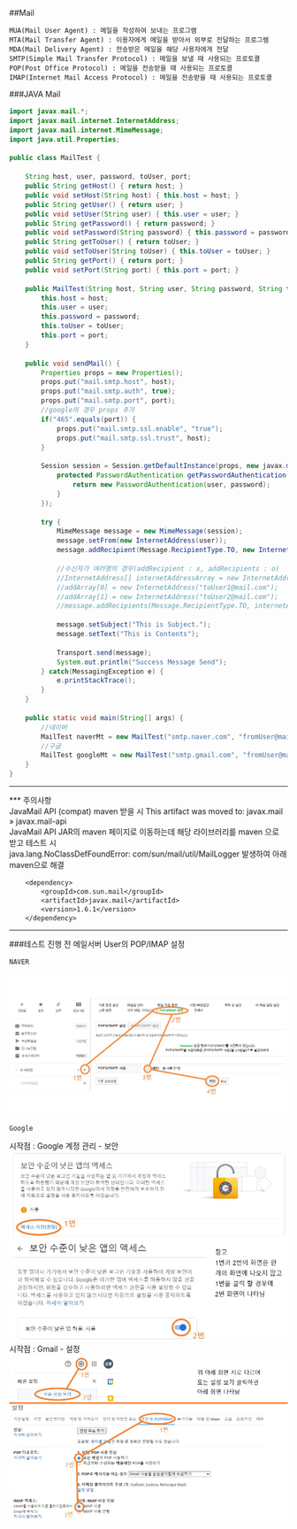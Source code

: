 ##Mail

    MUA(Mail User Agent) : 메일을 작성하여 보내는 프로그램
    MTA(Mail Transfer Agent) : 이용자에게 메일을 받아서 외부로 전달하는 프로그램
    MDA(Mail Delivery Agent) : 전송받은 메일을 해당 사용자에게 전달
    SMTP(Simple Mail Transfer Protocol) : 메일을 보낼 때 사용되는 프로토콜
    POP(Post Office Protocol) : 메일을 전송받을 때 사용되는 프로토콜
    IMAP(Internet Mail Access Protocol) : 메일을 전송받을 때 사용되는 프로토콜

###JAVA Mail
```java
import javax.mail.*;
import javax.mail.internet.InternetAddress;
import javax.mail.internet.MimeMessage;
import java.util.Properties;

public class MailTest {

    String host, user, password, toUser, port;
    public String getHost() { return host; }
    public void setHost(String host) { this.host = host; }
    public String getUser() { return user; }
    public void setUser(String user) { this.user = user; }
    public String getPassword() { return password; }
    public void setPassword(String password) { this.password = password; }
    public String getToUser() { return toUser; }
    public void setToUser(String toUser) { this.toUser = toUser; }
    public String getPort() { return port; }
    public void setPort(String port) { this.port = port; }

    public MailTest(String host, String user, String password, String toUser, String port) {
        this.host = host;
        this.user = user;
        this.password = password;
        this.toUser = toUser;
        this.port = port;
    }

    public void sendMail() {
        Properties props = new Properties();
        props.put("mail.smtp.host", host);
        props.put("mail.smtp.auth", true);
        props.put("mail.smtp.port", port);
        //google의 경우 props 추가
        if("465".equals(port)) {
            props.put("mail.smtp.ssl.enable", "true");
            props.put("mail.smtp.ssl.trust", host);
        }

        Session session = Session.getDefaultInstance(props, new javax.mail.Authenticator() {
            protected PasswordAuthentication getPasswordAuthentication() {
                return new PasswordAuthentication(user, password);
            }
        });

        try {
            MimeMessage message = new MimeMessage(session);
            message.setFrom(new InternetAddress(user));
            message.addRecipient(Message.RecipientType.TO, new InternetAddress(toUser));

            //수신자가 여러명의 경우(addRecipient : x, addRecipients : o)
            //InternetAddress[] internetAddressArray = new InternetAddress[x];
            //addArray[0] = new InternetAddress("toUser1@mail.com");
            //addArray[1] = new InternetAddress("toUser2@mail.com");
            //message.addRecipients(Message.RecipientType.TO, internetAddressArray);

            message.setSubject("This is Subject.");
            message.setText("This is Contents");

            Transport.send(message);
            System.out.println("Success Message Send");
        } catch(MessagingException e) {
            e.printStackTrace();
        }
    }

    public static void main(String[] args) {
        //네이버
        MailTest naverMt = new MailTest("smtp.naver.com", "fromUser@mail.com", "password", "toUser@mail.com", "587");
        //구글
        MailTest googleMt = new MailTest("smtp.gmail.com", "fromUser@mail.com", "password", "toUser@mail.com", "465");
    }
}
```
---
*** 주의사항  
JavaMail API (compat) maven 받을 시 This artifact was moved to: javax.mail » javax.mail-api  
JavaMail API JAR의 maven 페이지로 이동하는데 해당 라이브러리를 maven 으로 받고 테스트 시  
java.lang.NoClassDefFoundError: com/sun/mail/util/MailLogger 발생하여 아래 maven으로 해결  
```maven
    <dependency>
        <groupId>com.sun.mail</groupId>
        <artifactId>javax.mail</artifactId>
        <version>1.6.1</version>
    </dependency>
```
---
###테스트 진행 전 메일서버 User의 POP/IMAP 설정

    NAVER
![](img/naver_setting.jpg)

    Google
시작점 : Google 계정 관리 - 보안
![](img/google_auth1.jpg)
시작점 : Gmail - 설정
![](img/google_auth2.jpg)